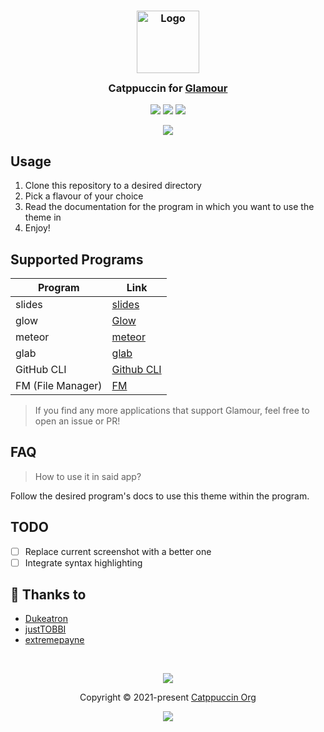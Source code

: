 <h3 align="center">
	<img src="https://raw.githubusercontent.com/catppuccin/catppuccin/main/assets/logos/exports/1544x1544_circle.png" width="100" alt="Logo"/><br/>
	<img src="https://raw.githubusercontent.com/catppuccin/catppuccin/main/assets/misc/transparent.png" height="30" width="0px"/>
	Catppuccin for <a href="https://github.com/charmbracelet/glamour">Glamour</a>
	<img src="https://raw.githubusercontent.com/catppuccin/catppuccin/main/assets/misc/transparent.png" height="30" width="0px"/>
</h3>

<p align="center">
	<a href="https://github.com/catppuccin/glamour/stargazers"><img src="https://img.shields.io/github/stars/catppuccin/glamour?colorA=363a4f&colorB=b7bdf8&style=for-the-badge"></a>
	<a href="https://github.com/catppuccin/glamour/issues"><img src="https://img.shields.io/github/issues/catppuccin/glamour?colorA=363a4f&colorB=f5a97f&style=for-the-badge"></a>
	<a href="https://github.com/catppuccin/glamour/contributors"><img src="https://img.shields.io/github/contributors/catppuccin/glamour?colorA=363a4f&colorB=a6da95&style=for-the-badge"></a>
</p>

<p align="center">
	<img src="https://raw.githubusercontent.com/catppuccin/glamour/main/assets/res.webp"/>
</p>

## Usage

1. Clone this repository to a desired directory
2. Pick a flavour of your choice
3. Read the documentation for the program in which you want to use the theme in
4. Enjoy!

## Supported Programs

| Program            |                                              Link |
| -------------------|---------------------------------------------------|
| slides             | [slides](https://github.com/maaslalani/slides)    |
| glow               | [Glow](https://github.com/charmbracelet/glow)     |
| meteor             | [meteor](https://github.com/odpf/meteor)          |
| glab               | [glab](https://gitlab.com/gitlab-org/cli)         |
| GitHub CLI         | [Github CLI](https://github.com/cli/cli)          |
| FM (File Manager)  | [FM](https://github.com/knipferrc/fm)             |


> If you find any more applications that support Glamour, feel free to open an issue or PR!

## FAQ

> How to use it in said app?

Follow the desired program's docs to use this theme within the program.

## TODO

- [ ] Replace current screenshot with a better one
- [ ] Integrate syntax highlighting

## 💝 Thanks to

- [Dukeatron](https://github.com/Dukeatron)
- [justTOBBI](https://github.com/justTOBBI)
- [extremepayne](https://github.com/extremepayne)

&nbsp;

<p align="center">
	<img src="https://raw.githubusercontent.com/catppuccin/catppuccin/main/assets/footers/gray0_ctp_on_line.svg?sanitize=true" />
</p>

<p align="center">
	Copyright &copy; 2021-present <a href="https://github.com/catppuccin" target="_blank">Catppuccin Org</a>
</p>

<p align="center">
	<a href="https://github.com/catppuccin/catppuccin/blob/main/LICENSE"><img src="https://img.shields.io/static/v1.svg?style=for-the-badge&label=License&message=MIT&logoColor=d9e0ee&colorA=363a4f&colorB=b7bdf8"/></a>
</p>
